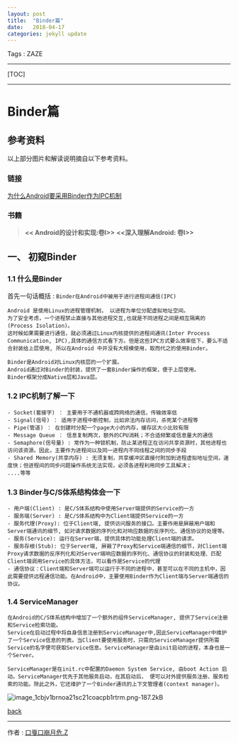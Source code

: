 ```yaml
---
layout: post
title:  "Binder篇"
date:   2018-04-17
categories: jekyll update
---
```


Tags : ZAZE

---

[TOC]

---

# Binder篇

## 参考资料

以上部分图片和解读说明摘自以下参考资料。

### 链接

[为什么Android要采用Binder作为IPC机制][为什么Android要采用Binder作为IPC机制]

### 书籍

> **<< Android的设计和实现:卷I>>**
> **<<深入理解Android: 卷I>>**

## 一、 初窥Binder

### 1.1 什么是Binder

首先一句话概括 : ``Binder在Android中被用于进行进程间通信(IPC)``

```
Android 是使用Linux的进程管理机制， 以进程为单位分配虚拟地址空间。
为了安全考虑，一个进程禁止直接与其他进程交互,也就是不同进程之间是相互隔离的(Process Isolation)。
这时候如果需要进行通信，就必须通过Linux内核提供的进程间通讯(Inter Process Communication, IPC),具体的通信方式看下方。但是这些IPC方式要么效率低下，要么不适合封装给上层使用, 所以在Android 中并没有大规模使用，取而代之的使用Binder。
```
```
Binder是Android对Linux内核层的一个扩展。
Android通过对Binder的封装，提供了一套Binder操作的框架，便于上层使用。
Binder框架分成Native层和Java层。
```

### 1.2 IPC机制了解一下

```
- Socket(套接字) ： 主要用于不通机器或跨网络的通信，传输效率低
- Signal(信号) ： 适用于进程中断控制，比如非法内存访问，杀死某个进程等
- Pipe(管道) ： 在创建时分配一个page大小的内存，缓存区大小比较有限
- Message Queue ： 信息复制两次，额外的CPU消耗；不合适频繁或信息量大的通信
- Semaphore(信号量) : 常作为一种锁机制，防止某进程正在访问共享资源时，其他进程也访问该资源。因此，主要作为进程间以及同一进程内不同线程之间的同步手段
- Shared Memory(共享内存) : 无须复制，共享缓冲区直接付附加到进程虚拟地址空间，速度快；但进程间的同步问题操作系统无法实现，必须各进程利用同步工具解决；
....等等
```


### 1.3 Binder与C/S体系结构体会一下

```
- 用户端(Client) : 是C/S体系结构中使用Server端提供的Service的一方
- 服务端(Server) : 是C/S体系结构中为Client端提供Service的一方
- 服务代理(Proxy): 位于Client端, 提供访问服务的接口。主要作用是屏蔽用户端和Server端通讯的细节, 如对请求数据的序列化和对响应数据的反序列化、通信协议的处理等。
- 服务(Service): 运行在Server端，提供具体的功能处理Client端的请求。
- 服务存根(Stub): 位于Server端, 屏蔽了Proxy和Service端通信的细节，对Client端Proxy请求数据的反序列化和对Server端响应数据的序列化、通信协议的封装和处理、匹配Client端调用Service的具体方法，可以看作是Service的代理
- 通信协议：Client端和Server端可以运行于不同的进程中，甚至可以在不同的主机中，因此需要提供远程通信功能。在Android中，主要使用Binder作为Client端与Server端通信的协议。
```

### 1.4 ServiceManager

```
在Android的C/S体系结构中增加了一个额外的组件ServiceManager, 提供了Service注册和Service检索功能。
Service在启动过程中将自身信息注册到ServiceManager中,因此ServiceManager中维护了一个Service信息的列表。当Client要使用服务时，只需向ServiceManager提供所需Service的名字便可获取Service信息。ServiceManager是由init启动的进程，本身也是一个Server。
```
```
ServiceManager是在init.rc中配置的Daemon System Service, 由boot Action 启动。ServiceManager优先于其他服务启动，在其启动后， 便可以对外提供服务注册、服务检索的功能。除此之外，它还维护了一个Binder通讯的上下文管理者(context manager)。
```

![image_1cbjv1brnoa21sc21coacpb1rtrm.png-187.2kB][C/S和ServiceManager]

[back](./)

------
作者 : [口戛口崩月危.Z][author]

[author]: https://zaze359.github.io
[为什么Android要采用Binder作为IPC机制]:https://www.zhihu.com/question/39440766/answer/89210950
[C/S和ServiceManager]: http://static.zybuluo.com/zaze/hd4k8fd8y0ky6lljv86bwkd9/image_1cbjv1brnoa21sc21coacpb1rtrm.png